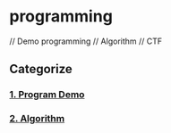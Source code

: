 # programming
// Demo programming // Algorithm // CTF

## Categorize
### [1. Program Demo](https://github.com/TrG-1999/programming/ProgamDemo)
### [2. Algorithm](https://github.com/TrG-1999/programming/Algorithm)
